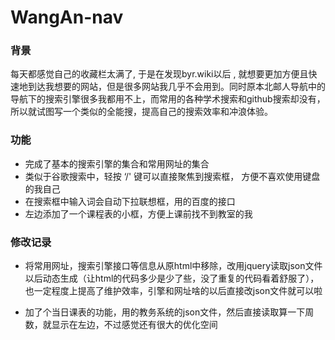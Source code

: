 # WangAn-nav

### 背景

每天都感觉自己的收藏栏太满了,  于是在发现byr.wiki以后 , 就想要更加方便且快速地到达我想要的网站，但是很多网站我几乎不会用到。同时原本北邮人导航中的导航下的搜索引擎很多我都用不上，而常用的各种学术搜索和github搜索却没有，所以就试图写一个类似的全能搜，提高自己的搜索效率和冲浪体验。

### 功能

- 完成了基本的搜索引擎的集合和常用网址的集合
- 类似于谷歌搜索中，轻按 ‘/' 键可以直接聚焦到搜索框， 方便不喜欢使用键盘的我自己
- 在搜索框中输入词会自动下拉联想框，用的百度的接口
-  左边添加了一个课程表的小框，方便上课前找不到教室的我

### 修改记录

- 将常用网址，搜索引擎接口等信息从原html中移除，改用jquery读取json文件以后动态生成（让html的代码多少是少了些，没了重复的代码看着舒服了），也一定程度上提高了维护效率，引擎和网址啥的以后直接改json文件就可以啦

- 加了个当日课表的功能，用的教务系统的json文件，然后直接读取算一下周数，就显示在左边，不过感觉还有很大的优化空间

  



